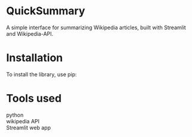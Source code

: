 # QuickSummary
A simple interface for summarizing Wikipedia articles, built with Streamlit and Wikipedia-API.

# Installation
To install the library, use pip:

# Tools used
python<br>
wikipedia API<br>
Streamlit web app<br>

